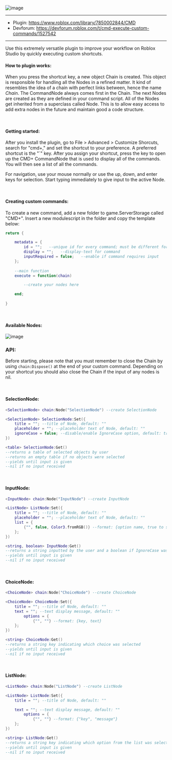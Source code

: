 ![image](https://user-images.githubusercontent.com/58129405/139062677-90f56ffd-8628-4c98-99d0-572e0dc97f89.png)

<hr>

- Plugin: https://www.roblox.com/library/7850002844/CMD
- Devforum: https://devforum.roblox.com/t/cmd-execute-custom-commands/1527542
<hr>

Use this extremely versatile plugin to improve your workflow on Roblox Studio by quickly executing custom shortcuts.

#### How to plugin works:
When you press the shortcut key, a new object Chain is created. This object is responsible for handling all the Nodes in a refined matter. It kind of resembles the idea of a chain with perfect links between, hence the name *Chain*. The CommandNode always comes first in the Chain. The next Nodes are created as they are defined in your command script. All of the Nodes get inherited from a superclass called Node. This is to allow easy access to add extra nodes in the future and maintain good a code structure.

<br>

#### Getting started:

After you install the plugin, go to File > Advanced > Customize Shorcuts, search for "cmd+," and set the shortcut to your preference. A preferred shortcut is the "\`" key. After you assign your shortcut, press the key to open up the CMD+ CommandNode that is used to display all of the commands. You will then see a list of all the commands.

For navigation, use your mouse normally or use the up, down, and enter keys for selection. Start typing immediately to give input to the active Node.

<br>

#### Creating custom commands:
To create a new command, add a new folder to game.ServerStorage called "CMD+". Insert a new modulescript in the folder and copy the template below:
```lua
return {

	metadata = {
		id = "";   --unique id for every command; must be different for each cmd
		display = "";   --display-text for command
		inputRequired = false;   --enable if command requires input
	};
	
	--main function
	execute = function(chain)

		--create your nodes here

	end;
	
}
```

<br>

#### Available Nodes:

![image](https://user-images.githubusercontent.com/58129405/139063916-e4244dd7-ed35-4cd4-902a-1db74e778496.png)

### API:

Before starting, please note that you must remember to close the Chain by using `chain:Dispose()` at the end of your custom command. Depending on your shortcut you should also close the Chain if the input of any nodes is nil.

<br>

#### SelectionNode:
```lua
<SelectionNode> chain:Node("SelectionNode") --create SelectionNode

<SelectionNode> SelectionNode:Set({
	title = ""; --title of Node, default: ""
	placeholder = ""; --placeholder text of Node, default: ""
	ignoreCase = false; --disable/enable IgnoreCase option, default: true
})

<table> SelectionNode:Get()
--returns a table of selected objects by user
--returns an empty table if no objects were selected
--yields until input is given
--nil if no input received
```

<br>

#### InputNode:
```lua
<InputNode> chain:Node("InputNode") --create InputNode

<ListNode> ListNode:Set({
	title = ""; --title of Node, default: ""
	placeholder = ""; --placeholder text of Node, default: ""
	list = {
		{"", false, Color3.fromRGB()} --format: {option name, true to show icon, icon color}
	};
})

<string, boolean> InputNode:Get()
--returns a string inputted by the user and a boolean if IgnoreCase was selected
--yields until input is given
--nil if no input received
```

<br>

#### ChoiceNode:
```lua
<ChoiceNode> chain:Node("ChoiceNode") --create ChoiceNode

<ChoiceNode> ChoiceNode:Set({
	title = ""; --title of Node, default: ""
	text = ""; --text display message, default: ""
		options = {
			{"", ""} --format: {key, text}
	};
})

<string> ChoiceNode:Get()
--returns a string key indicating which choice was selected
--yields until input is given
--nil if no input received
```

<br>

#### ListNode:
```lua
<ListNode> chain:Node("ListNode") --create ListNode

<ListNode> ListNode:Set({
	title = ""; --title of Node, default: ""

	text = ""; --text display message, default: ""
		options = {
			{"", ""} --format: {"key", "message"}
	};
})

<string> ListNode:Get()
--returns a string key indicating which option from the list was selected
--yields until input is given
--nil if no input received
```
